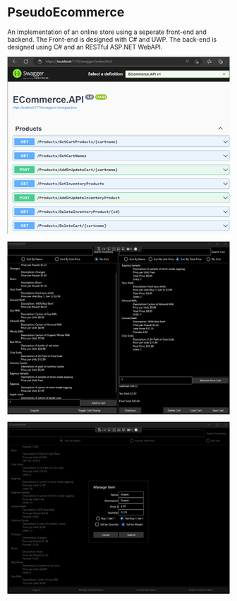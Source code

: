# PseudoEcommerce

An Implementation of an online store using a seperate front-end and backend. The Front-end is designed with C# and UWP. The back-end is designed using C# and an RESTful ASP.NET WebAPI.

<p align="center">
  <img src="https://github.com/ParkerJStone/PseudoEcommerce/blob/main/Images/APIDocumentation.png" />
</p>

<p align="center">
  <img src="https://github.com/ParkerJStone/PseudoEcommerce/blob/main/Images/UserMenu.png" />
</p>

<p align="center">
  <img src="https://github.com/ParkerJStone/PseudoEcommerce/blob/main/Images/EmployeeMenu.png" />
</p>
